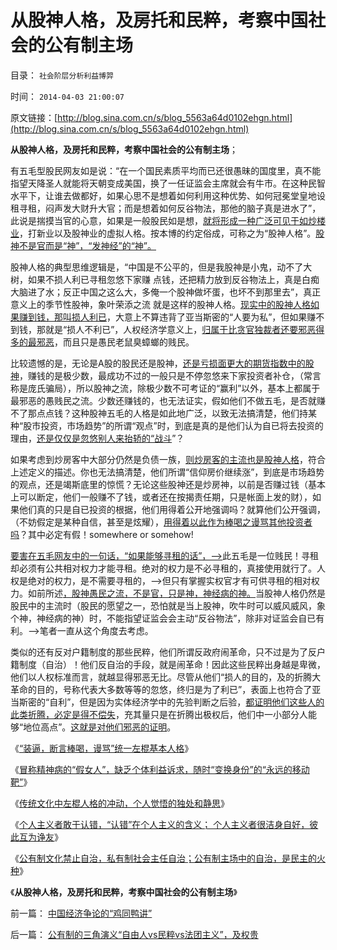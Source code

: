 # 从股神人格，及房托和民粹，考察中国社会的公有制主场

目录： `社会阶层分析利益博羿` 

时间： `2014-04-03 21:00:07` 

原文链接：[http://blog.sina.com.cn/s/blog_5563a64d0102ehgn.html](http://blog.sina.com.cn/s/blog_5563a64d0102ehgn.html)

**从股神人格，及房托和民粹，考察中国社会的公有制主场**；

有五毛型股民网友如是说：“在一个国民素质平均而已还很愚昧的国度里，真不能指望天降圣人就能将天朝变成美国，换了一任证监会主席就会有牛市。在这种民智水平下，让谁去做都好，如果心思不是想着如何利用这种优势、如何冠冕堂皇地设租寻租，闷声发大财升大官；而是想着如何反谷物法，那他的脑子真是进水了”，此说是揣摸当官的心意，如果是一般股民如是想，[就将形成一种广泛可见于如炒楼业](../../../2014/2/5/高房价的托，计划经济思路，左棍的思维，民粹卫道腐朽的本能.md)，打新业以及股神业的虚拟人格。按本博的约定俗成，可称之为“股神人格”。[股神不是官而是“神”，“发神经”的“神”。](../../../2011/6/29/忠告五毛型股民不要拉皮条.md)

股神人格的典型思维逻辑是，“中国是不公平的，但是我股神是小鬼，动不了大树，如果不损人利已寻租忽悠下家赚
点钱，还把精力放到反谷物法上，真是白痴大脑进了水；反正中国之这么大，多俺一个股神做坏蛋，也坏不到那里去”，真正意义上的季节性股神，象叶荣添之流
就是这样的股神人格。[现实中的股神人格如果赚到钱，那叫损人利已](../../../2010/8/31/股民想赚钱就不能做“贪民”.md)，大意上不算违背了亚当斯密的“人要为私”，但如果赚不到钱，那就是“损人不利已”，人权经济学意义上，[归属于比贪官独裁者还要邪恶得多的最邪恶](http://darthvad.blog.163.com/blog/static/53399470201062975550825/)，而且只是愚民老鼠臭蟑螂的贱民。

比较遗憾的是，无论是A股的股民还是股神，[还是亏损面更大的期货指数中的股神](../../../2014/2/17/A股投资者亏损有多惨？谁亏得最惨？.md)，赚钱的是极少数，最成功不过的一般只是不停忽悠来下家投资者补仓，（常言称是庞氏骗局），所以股神之流，除极少数不可考证的“赢利”以外，基本上都属于最邪恶的愚贱民之流。少数还赚钱的，也无法证实，假如他们不做五毛，是否就赚不了那点点钱？这种股神五毛的人格是如此地广泛，以致无法搞清楚，他们持某种“股市投资，市场趋势”的所谓“观点”时，到底是真的是他们认为自已将去投资的理由，[还是仅仅是忽悠别人来抬轿的“战斗](../../../2013/6/18/职业股神的四大专业原则；.md)”？

如果考虑到炒房客中大部分仍然是负债一族，[则炒房客的主流也是股神人格](http://darthvad.blog.163.com/blog/static/533994702014113111958418/)，符合上述定义的描述。你也无法搞清楚，他们所谓“信仰房价继续涨”，到底是市场趋势的观点，还是竭斯底里的惊慌？无论这些股神还是炒房神，以前是否赚过钱（基本上可以断定，他们一般赚不了钱，或者还在按揭责任期，只是帐面上发的财），如果他们真的只是自已投资的根据，他们用得着公开地强调吗？就算他们公开强调，（不妨假定是某种自信，甚至是炫耀），[用得着以此作为棒喝之谩骂其他投资者吗](http://darthvad.blog.163.com/blog/static/533994702014113112229752/)？其中必定有假！somewhere
or somehow!

[要害在五毛网友中的一句话，“如果能够寻租的话”，——>](../../../2013/7/24/损人利已是世界人民的共识，损人不利已是中国人民的共识.md)此五毛是一位贱民！寻租却必须有公共相对权力才能寻租。绝对的权力是不必寻租的，真接使用就行了。人权是绝对的权力，是不需要寻租的，——>但只有掌握实权官才有可供寻租的相对权力。如前所述[，股神愚民之流，不是官，只是神，神经病的神。](../../../2010/3/11/小农意识就是不尊重产权并且损人不利已的行为动机.md)当股神人格仍然是股民中的主流时（股民的愿望之一，恐怕就是当上股神，吹牛时可以威风威风，象个神，神经病的神）时，不能指望证监会会主动“反谷物法”，除非对证监会自已有利。——>笔者一直从这个角度去考虑。

类似的还有反对户籍制度的那些民粹，他们所谓反政府闹革命，只不过是为了反户籍制度（自治）！他们反自治的手段，就是闹革命！因此这些民粹出身越是卑微，他们以人权标准而言，就越显得邪恶无比。尽管从他们“损人的目的，及的折腾大革命的目的，号称代表大多数等等的忽悠，终归是为了利已”，表面上也符合了亚当斯密的“自利”，但是因为实体经济学中的先验判断之后验，[都证明他们这些人的此类折腾，必定是得不偿失](../../../2014/1/24/民粹化的股民，正在为背叛自已的每一分利益而奋斗.md)，充其量只是在折腾出极权后，他们中一小部分人能够“地位高点”。[这就是对他们邪恶的证明](../../../2012/9/13/瞎了眼的公害，沉默中的国民.md)。

《[“装逼，断言棒喝，谩骂”统一左棍基本人格](../../../2014/3/28/“装逼，断言棒喝，谩骂”统一左棍基本人格.md)》

《[冒称精神病的“假女人”，缺乏个体利益诉求，随时“变换身份”的“永远的移动靶”](../../../2014/3/29/左棍冒称精神病的“假女人”.md)》

《[传统文化中左棍人格的冲动，个人觉悟的独处和静思](../../../2014/3/31/传统文化中左棍人格的冲动，个人觉悟的独处和静思.md)》

《[个人主义者敢于认错，“认错”在个人主义的含义；
个人主义者很洁身自好，彼此互为诤友](../../../2014/4/1/个人主义者敢于认错，公民社会中“认错”的含义.md)》

《[公有制文化禁止自治，私有制社会主任自治；公有制主场中的自治，是民主的火种](../../../2014/4/2/在公有制传统的主场，绝不可以闹革命.md)》

《**从股神人格，及房托和民粹，考察中国社会的公有制主场**》

前一篇： [中国经济争论的“鸡同鸭讲”](../../../2014/4/4/中国经济争论的“鸡同鸭讲”.md)

后一篇： [公有制的三角演义“自由人vs民粹vs法团主义”，及权贵](../../../2014/4/1/公有制的三角演义“自由人vs民粹vs法团主义”，及权贵.md)

